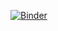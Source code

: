 [![Binder](https://mybinder.org/badge_logo.svg)](https://mybinder.org/v2/gh/c-0-j-0-c/python_and_sql_binder/ipython_sql_and_er_pywidget?labpath=explore_chinook.ipynb)
